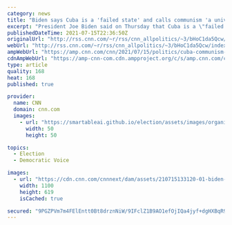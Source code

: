 ```yaml
---
category: news
title: "Biden says Cuba is a 'failed state' and calls communism 'a universally failed system'"
excerpt: "President Joe Biden said on Thursday that Cuba is a \"failed state\" and called communism a \"failed system\" as protests play out against the Caribbean nation's repressive regime.\n    \n"
publishedDateTime: 2021-07-15T22:36:50Z
originalUrl: "http://rss.cnn.com/~r/rss/cnn_allpolitics/~3/bHoC1da5Qcw/index.html"
webUrl: "http://rss.cnn.com/~r/rss/cnn_allpolitics/~3/bHoC1da5Qcw/index.html"
ampWebUrl: "https://amp.cnn.com/cnn/2021/07/15/politics/cuba-communism-biden/index.html"
cdnAmpWebUrl: "https://amp-cnn-com.cdn.ampproject.org/c/s/amp.cnn.com/cnn/2021/07/15/politics/cuba-communism-biden/index.html"
type: article
quality: 168
heat: 168
published: true

provider:
  name: CNN
  domain: cnn.com
  images:
    - url: "https://smartableai.github.io/election/assets/images/organizations/cnn.com-50x50.jpg"
      width: 50
      height: 50

topics:
  - Election
  - Democratic Voice

images:
  - url: "https://cdn.cnn.com/cnnnext/dam/assets/210715133120-01-biden-child-tax-credit-0715-super-tease.jpg"
    width: 1100
    height: 619
    isCached: true

secured: "9PGZPVm7m4FElEntt0Bt8drznNiW/9IFclZ1B9AO1efOjIQa4jyf+dgHXBqR9sazyfghg9O5kXsnuN8hBhjMvXHilnRK7vTaH62G45aNlm08K68Ta22UrmRUaQijTERnHy5+bWYevpRuaKkkZy9RZb4cCPSDJ0Kst6sMH9sCfX+y22YFEvz2frXDkGJS9YvNGIUs8beHqY7cwSpiHihBnqr3Xq2p17maM4IkbRug6J5jnDnsOE72hi1WaoztdPbsP9pRljDitaqw9uwygevMCLn0pgowNpibQ9VzLTEU2WEqgUxK9UptEVOduqaF0ELAV7TqZQmBCPHPTQ6WmmzLvEKdFtBPHKBEa2DoAhfB2yg=;KBLzKOKEK+lkOjh8WKvQ9w=="
---
```


